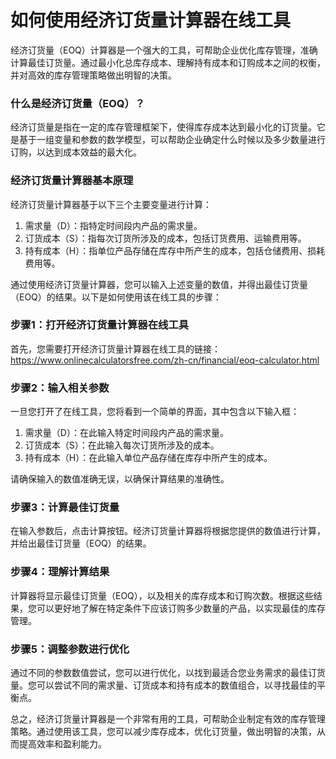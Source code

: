如何使用经济订货量计算器在线工具
================

经济订货量（EOQ）计算器是一个强大的工具，可帮助企业优化库存管理，准确计算最佳订货量。通过最小化总库存成本、理解持有成本和订购成本之间的权衡，并对高效的库存管理策略做出明智的决策。

### 什么是经济订货量（EOQ）？

经济订货量是指在一定的库存管理框架下，使得库存成本达到最小化的订货量。它是基于一组变量和参数的数学模型，可以帮助企业确定什么时候以及多少数量进行订购，以达到成本效益的最大化。

### 经济订货量计算器基本原理

经济订货量计算器基于以下三个主要变量进行计算：

1. 需求量（D）：指特定时间段内产品的需求量。
2. 订货成本（S）：指每次订货所涉及的成本，包括订货费用、运输费用等。
3. 持有成本（H）：指单位产品存储在库存中所产生的成本，包括仓储费用、损耗费用等。

通过使用经济订货量计算器，您可以输入上述变量的数值，并得出最佳订货量（EOQ）的结果。以下是如何使用该在线工具的步骤：

### 步骤1：打开经济订货量计算器在线工具

首先，您需要打开经济订货量计算器在线工具的链接：<https://www.onlinecalculatorsfree.com/zh-cn/financial/eoq-calculator.html>

### 步骤2：输入相关参数

一旦您打开了在线工具，您将看到一个简单的界面，其中包含以下输入框：

1. 需求量（D）：在此输入特定时间段内产品的需求量。
2. 订货成本（S）：在此输入每次订货所涉及的成本。
3. 持有成本（H）：在此输入单位产品存储在库存中所产生的成本。

请确保输入的数值准确无误，以确保计算结果的准确性。

### 步骤3：计算最佳订货量

在输入参数后，点击计算按钮。经济订货量计算器将根据您提供的数值进行计算，并给出最佳订货量（EOQ）的结果。

### 步骤4：理解计算结果

计算器将显示最佳订货量（EOQ），以及相关的库存成本和订购次数。根据这些结果，您可以更好地了解在特定条件下应该订购多少数量的产品，以实现最佳的库存管理。

### 步骤5：调整参数进行优化

通过不同的参数数值尝试，您可以进行优化，以找到最适合您业务需求的最佳订货量。您可以尝试不同的需求量、订货成本和持有成本的数值组合，以寻找最佳的平衡点。

总之，经济订货量计算器是一个非常有用的工具，可帮助企业制定有效的库存管理策略。通过使用该工具，您可以减少库存成本，优化订货量，做出明智的决策，从而提高效率和盈利能力。